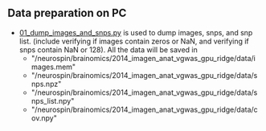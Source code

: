 Data preparation on PC
----------------------

* [01_dump_images_and_snps.py](https://github.com/neurospin/scripts/blob/master/2014_imagen_anat_vgwas_gpu_ridge/scripts/01_data_preparation_on_pc/01_dump_images_and_snps.py) is used to dump images, snps, and snp list. (include verifying if images contain zeros or NaN, and verifying if snps contain NaN or 128). All the data will be saved in 
    * "/neurospin/brainomics/2014_imagen_anat_vgwas_gpu_ridge/data/images.mem"
    * "/neurospin/brainomics/2014_imagen_anat_vgwas_gpu_ridge/data/snps.npz"
    * "/neurospin/brainomics/2014_imagen_anat_vgwas_gpu_ridge/data/snps_list.npy"
    * "/neurospin/brainomics/2014_imagen_anat_vgwas_gpu_ridge/data/cov.npy"
